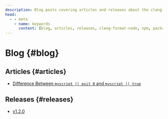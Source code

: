 ```yaml
---
description: Blog posts covering articles and releases about the clang-format-node npm packages.
head:
  - - meta
    - name: keywords
      content: [blog, articles, releases, clang-format-node, npm, package]
---
```


# Blog {#blog}

## Articles {#articles}

- [Difference Between `myscript || exit 0` and `myscript || true`](articles/difference-between-exit-0-and-true.md)

## Releases {#releases}

- [v1.2.0](releases/v1.2.0.md)
